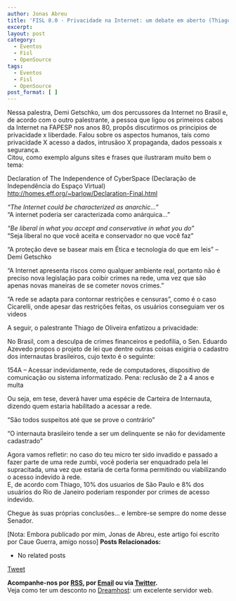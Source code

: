 ```yaml
---
author: Jonas Abreu
title: 'FISL 8.0 - Privacidade na Internet: um debate em aberto (Thiago Tavares Nunes de Oliveira e Demi Getschko)'
excerpt:
layout: post
category:
  - Eventos
  - Fisl
  - OpenSource
tags:
  - Eventos
  - Fisl
  - OpenSource
post_format: [ ]
---
```

Nessa palestra, Demi Getschko, um dos percussores da Internet no Brasil e, de acordo com o outro palestrante, a pessoa que ligou os primeiros cabos da Internet na FAPESP nos anos 80, propôs discutirmos os principios de privacidade x liberdade. Falou sobre os aspectos humanos, tais como privacidade X acesso a dados, intrusãoo X propaganda, dados pessoais x segurança.  
Citou, como exemplo alguns sites e frases que ilustraram muito bem o tema:

Declaration of The Independence of CyberSpace (Declaração de Independência do Espaço Virtual)  
<http://homes.eff.org/~barlow/Declaration-Final.html>

*“The Internet could be characterized as anarchic…”*  
“A internet poderia ser caracterizada como anárquica…”

*“Be liberal in what you accept and conservative in what you do”*  
“Seja liberal no que você aceita e conservador no que você faz”

“A proteção deve se basear mais em Ética e tecnologia do que em leis” – Demi Getschko

“A Internet apresenta riscos como qualquer ambiente real, portanto não é preciso nova legislação para coibir crimes na rede, uma vez que são apenas novas maneiras de se cometer novos crimes.”

“A rede se adapta para contornar restrições e censuras”, como é o caso Cicarelli, onde apesar das restrições feitas, os usuários conseguiam ver os videos 

A seguir, o palestrante Thiago de Oliveira enfatizou a privacidade:

No Brasil, com a desculpa de crimes financeiros e pedofilia, o Sen. Eduardo Azevedo propos o projeto de lei que dentre outras coisas exigiria o cadastro dos internautas brasileiros, cujo texto é o seguinte:

154A – Acessar indevidamente, rede de computadores, dispositivo de comunicação ou sistema informatizado. Pena: reclusão de 2 a 4 anos e multa

Ou seja, em tese, deverá haver uma espécie de Carteira de Internauta, dizendo quem estaria habilitado a acessar a rede.

“São todos suspeitos até que se prove o contrário”

“O internauta brasileiro tende a ser um delinquente se não for devidamente cadastrado”

Agora vamos refletir: no caso do teu micro ter sido invadido e passado a fazer parte de uma rede zumbi, você poderia ser enquadrado pela lei supracitada, uma vez que estaria de certa forma permitindo ou viabilizando o acesso indevido à rede.  
E, de acordo com Thiago, 10% dos usuarios de São Paulo e 8% dos usuários do Rio de Janeiro poderiam responder por crimes de acesso indevido.

Chegue às suas próprias conclusões… e lembre-se sempre do nome desse Senador.

[Nota: Embora publicado por mim, Jonas de Abreu, este artigo foi escrito por Caue Guerra, amigo nosso] 
**Posts Relacionados:** 
*   No related posts



[Tweet][1] 





**Acompanhe-nos por [ RSS][2], por [Email][3] ou via [Twitter][4].**  
Veja como ter um desconto no [Dreamhost][5]: um excelente servidor web.

 [1]: https://twitter.com/share
 [2]: http://feeds.feedburner.com/VidaGeek
 [3]: http://feedburner.google.com/fb/a/mailverify?uri=VidaGeek&loc=pt_BR
 [4]: http://twitter.com/blogvidageek
 [5]: http://vidageek.net/dreamhost/
